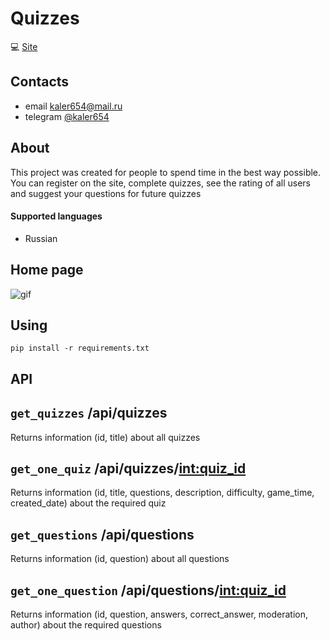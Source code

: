 # Quizzes
💻
[Site](http://flask-quizz-project.herokuapp.com)

## Contacts
* email kaler654@mail.ru
* telegram [@kaler654](https://telegram.im/@kaler654)


## About
This project was created for people to spend time in the best way possible.
You can register on the site, complete quizzes, see the rating of all users and suggest your questions for future quizzes

#### Supported languages
+ Russian


## Home page
![gif](http://g.recordit.co/BhnUCi9x8D.gif)


## Using
`pip install -r requirements.txt`

## API

## `get_quizzes` /api/quizzes
Returns information (id, title) about all quizzes

## `get_one_quiz` /api/quizzes/<int:quiz_id>
Returns information (id, title, questions, description, difficulty, game_time, created_date) about the required quiz

## `get_questions` /api/questions
Returns information (id, question) about all questions

## `get_one_question` /api/questions/<int:quiz_id>
Returns information (id, question, answers, correct_answer, moderation, author) about the required questions
